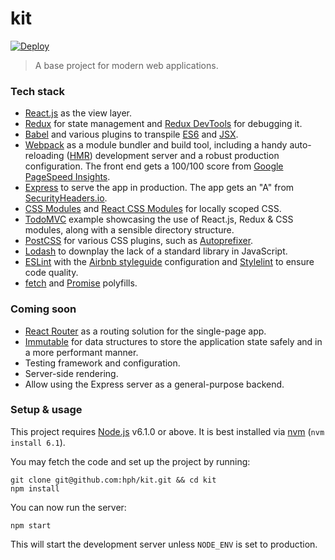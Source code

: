 # kit

[![Deploy](https://www.herokucdn.com/deploy/button.svg)](https://heroku.com/deploy)

> A base project for modern web applications.

### Tech stack

- [React.js](https://facebook.github.io/react/) as the view layer.
- [Redux](http://redux.js.org/) for state management and
  [Redux DevTools](https://github.com/gaearon/redux-devtools) for debugging it.
- [Babel](http://babeljs.io/docs/plugins/) and various plugins to transpile
  [ES6](https://github.com/lukehoban/es6features) and
  [JSX](https://facebook.github.io/react/docs/jsx-in-depth.html).
- [Webpack](https://webpack.github.io/) as a module bundler and build tool,
  including a handy auto-reloading
  ([HMR](https://webpack.github.io/docs/hot-module-replacement-with-webpack.html))
  development server and a robust production configuration. The front end gets
  a 100/100 score from
  [Google PageSpeed Insights](https://developers.google.com/speed/pagespeed/insights/).
- [Express](http://expressjs.com/) to serve the app in production. The app gets
  an "A" from [SecurityHeaders.io](https://securityheaders.io/).
- [CSS Modules](https://github.com/css-modules/css-modules) and
  [React CSS Modules](https://github.com/gajus/react-css-modules) for locally
  scoped CSS.
- [TodoMVC](http://todomvc.com/) example showcasing the use of React.js, Redux
  & CSS modules, along with a sensible directory structure.
- [PostCSS](http://postcss.org/) for various CSS plugins, such as
  [Autoprefixer](https://github.com/postcss/autoprefixer).
- [Lodash](https://lodash.com/) to downplay the lack of a standard library in
  JavaScript.
- [ESLint](http://eslint.org/) with the [Airbnb
  styleguide](https://github.com/airbnb/javascript) configuration and
  [Stylelint](http://stylelint.io/) to ensure code quality.
- [fetch](https://github.com/github/fetch) and
  [Promise](https://github.com/stefanpenner/es6-promise) polyfills.

### Coming soon

- [React Router](https://github.com/reactjs/react-router) as a routing solution
  for the single-page app.
- [Immutable](https://facebook.github.io/immutable-js/) for data structures to
  store the application state safely and in a more performant manner.
- Testing framework and configuration.
- Server-side rendering.
- Allow using the Express server as a general-purpose backend.

### Setup & usage

This project requires [Node.js](https://nodejs.org/en/) v6.1.0 or above. It is
best installed via [nvm](https://github.com/creationix/nvm) (`nvm install
6.1`).

You may fetch the code and set up the project by running:

    git clone git@github.com:hph/kit.git && cd kit
    npm install

You can now run the server:

    npm start

This will start the development server unless `NODE_ENV` is set to production.
